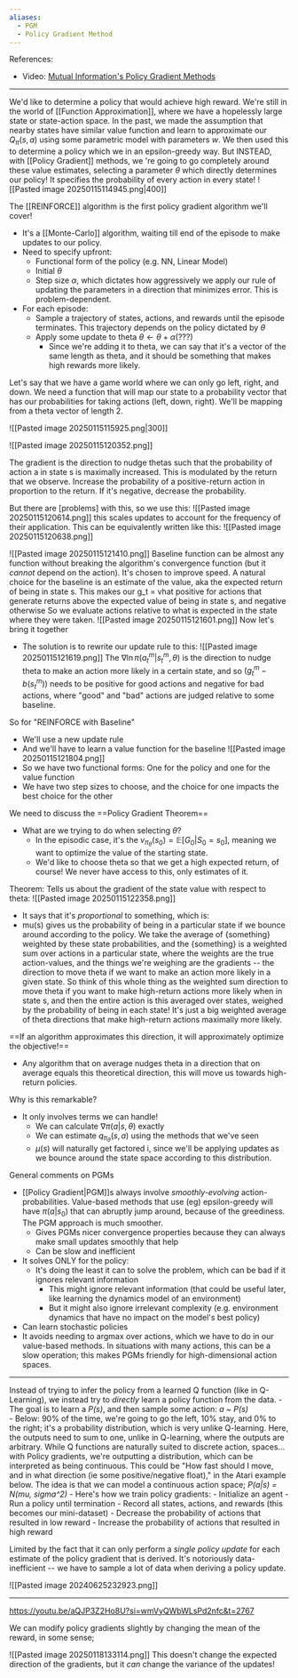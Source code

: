 ```yaml
---
aliases:
  - PGM
  - Policy Gradient Method
---
```



References:
- Video: [Mutual Information's Policy Gradient Methods](https://youtu.be/e20EY4tFC_Q?si=1bTNBR08Qu9PqExQ)

-------

We'd like to determine a policy that would achieve high reward.
We're still in the world of [[Function Approximation]], where we have a hopelessly large state or state-action space. 
In the past, we made the assumption that nearby states have similar value function and learn to approximate our $Q_{\pi}(s,a)$ using some parametric model with parameters $w$. We then used this to determine a policy which we in an epsilon-greedy way.
But INSTEAD, with [[Policy Gradient]] methods, we 're going to go completely around these value estimates, selecting a parameter $\theta$ which directly determines our policy! It specifies the probability of every action in every state!
![[Pasted image 20250115114945.png|400]]

The [[REINFORCE]] algorithm is the first policy gradient algorithm we'll cover!
- It's a [[Monte-Carlo]] algorithm, waiting till end of the episode to make updates to our policy.
- Need to specify upfront:
	- Functional form of the policy (e.g. NN, Linear Model)
	- Initial $\theta$
	- Step size $\alpha$, which dictates how aggressively we apply our rule of updating the parameters in a direction that minimizes error. This is problem-dependent.
- For each episode:
	- Sample a trajectory of states, actions, and rewards until the episode terminates. This trajectory depends on the policy dictated by $\theta$
	- Apply some update to theta $\theta \leftarrow \theta + \alpha(???)$ 
		- Since we're adding it to theta, we can say that it's a vector of the same length as theta, and it should be something that makes high rewards more likely.

Let's say that we have a game world where we can only go left, right, and down.
We need a function that will map our state to a probability vector that has our probabilities for taking actions (left, down, right). We'll be mapping from a theta vector of length 2.

![[Pasted image 20250115115925.png|300]]

![[Pasted image 20250115120352.png]]

 The gradient is the direction to nudge thetas such that the probability of action a in state s is maximally increased. This is modulated by the return that we observe. Increase the probability of a positive-return action in proportion to the return. If it's negative, decrease the probability. 

But there are [problems] with this, so we use this:
![[Pasted image 20250115120614.png]]
this scales updates to account for the frequency of their application. 
This can be equivalently written like this:
![[Pasted image 20250115120638.png]]


![[Pasted image 20250115121410.png]]
Baseline function can be almost any function without breaking the algorithm's convergence function (but it *cannot* depend on the action). It's chosen to improve speed.
A natural choice for the baseline is an estimate of the value, aka the expected return of being in state s.
This makes our g_t = vhat positive for actions that generate returns above the expected value of being in state s, and negative otherwise
So we evaluate actions relative to what is expected in the state where they were taken.
![[Pasted image 20250115121601.png]]
Now let's bring it together
- The solution is to rewrite our update rule to this:
![[Pasted image 20250115121619.png]]
The $\nabla \ln{\pi(a_t^m|s_t^m, \theta)}$ is the direction to nudge theta to make an action more likely in a certain state, and so $(g_t^m - b(s_t^m))$ needs to be positive for good actions and negative for bad actions, where "good" and "bad" actions are judged relative to some baseline.

So for "REINFORCE with Baseline"
- We'll use a new update rule
- And we'll have to learn a value function for the baseline
![[Pasted image 20250115121804.png]]
- So we have two functional forms: One for the policy and one for the value function
- We have two step sizes to choose, and the choice for one impacts the best choice for the other

We need to discuss the ==Policy Gradient Theorem==
- What are we trying to do when selecting $\theta$?
	- In the episodic case, it's the $v_{\pi_\theta}(s_0) = \mathbb{E}[G_0|S_0 = s_0]$, meaning we want to optimize the value of the starting state.
	- We'd like to choose theta so that we get a high expected return, of course! We never have access to this, only estimates of it.

Theorem:
Tells us about the gradient of the state value with respect to theta:
![[Pasted image 20250115122358.png]]
- It says that it's *proportional* to something, which is:
- mu(s) gives us the probability of being in a particular state if we bounce around according to the policy. We take the average of {something} weighted by these state probabilities, and the {something} is a weighted sum over actions in a particular state, where the weights are the true action-values, and the things we're weighing are the gradients -- the direction to move theta if we want to make an action more likely in a given state. So think of this whole thing as the weighted sum direction to move theta if you want to make high-return actions more likely when in state s, and then the entire action is this averaged over states, weighed by the probability of being in each state! It's just a big weighted average of theta directions that make high-return actions maximally more likely. 

==If an algorithm approximates this direction, it will approximately optimize the objective!==
- Any algorithm that on average nudges theta in a direction that on average equals this theoretical direction, this will move us towards high-return policies.

Why is this remarkable?
- It only involves terms we can handle!
	- We can calculate $\nabla \pi(a|s, \theta)$ exactly
	- We can estimate $q_{\pi_\theta}(s,a)$ using the methods that we've seen
	- $\mu(s)$ will naturally get factored i, since we'll be applying updates as we bounce around the state space according to this distribution.

General comments on PGMs
- [[Policy Gradient|PGM]]s always involve *smoothly-evolving* action-probabilities. Value-based methods that use (eg) epsilon-greedy will have $\pi(a|s_0)$ that can abruptly jump around, because of the greediness. The PGM approach is much smoother.
	- Gives PGMs nicer convergence properties because they can always make small updates smoothly that help
	- Can be slow and inefficient
- It solves ONLY for the policy:
	- It's doing the least it can to solve the problem, which can be bad if it ignores relevant information
		- This might ignore relevant information (that could be useful later, like learning the dynamics model of an environment)
		- But it might also ignore irrelevant complexity (e.g. environment dynamics that have no impact on the model's best policy)
- Can learn stochastic policies
- It avoids needing to argmax over actions, which we have to do in our value-based methods. In situations with many actions, this can be a slow operation; this makes PGMs friendly for high-dimensional action spaces.

---------


Instead of trying to infer the policy from a learned Q function (like in Q-Learning), we instead try to *directly* learn a policy function from the data.
	- The goal is to learn a *P(s)*, and then sample some action: *a ~ P(s)*  
	- Below: 90% of the time, we're going to go the left, 10% stay, and 0% to the right; it's a probability distribution, which is very unlike Q-learning. Here, the outputs need to sum to one, unlike in Q-learning, where the outputs are arbitrary. While Q functions are naturally suited to discrete action, spaces... with Policy gradients, we're outputting a distribution, which can be interpreted as being continuous. This could be "How fast should I move, and in what direction (ie some positive/negative float)," in the Atari example below. The idea is that we can model a continuous action space; *P(a|s) = N(mu, sigma^2)*
	- Here's how we train policy gradients:
		- Initialize an agent
		- Run a policy until termination
		- Record all states, actions, and rewards (this becomes our mini-dataset)
		- Decrease the probability of actions that resulted in low reward
		- Increase the probability of actions that resulted in high reward

Limited by the fact that it can only perform a *single policy update* for each estimate of the policy gradient that is derived. It's notoriously data-inefficient -- we have to sample a lot of data when deriving a policy update.



![[Pasted image 20240625232923.png]]



--------

https://youtu.be/aQJP3Z2Ho8U?si=wmVyQWbWLsPd2nfc&t=2767

We can modify policy gradients slightly by changing the mean of the reward, in some sense;

![[Pasted image 20250118133114.png]]
This doesn't change the expected direction of the gradients, but it *can* change the variance of the updates!